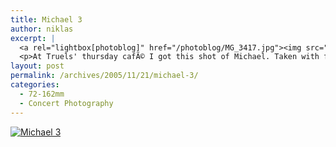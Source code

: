 ```yaml
---
title: Michael 3
author: niklas
excerpt: |
  <a rel="lightbox[photoblog]" href="/photoblog/MG_3417.jpg"><img src="/photoblog/MG_3417.thumb.jpg" alt="Michael 3" title="Michael 3"/></a>
  <p>At Truels' thursday cafÃ© I got this shot of Michael. Taken with f/3.5 (with the adapter that becomes f/4.0) at 3200 ISO (yikes! I always shoot black & white when I shoot at 3200 ISO) in 1/25 second.</p>
layout: post
permalink: /archives/2005/11/21/michael-3/
categories:
  - 72-162mm
  - Concert Photography
---
```

<a rel="lightbox[photoblog]" href="/photoblog/MG_3417.jpg"><img src="/photoblog/MG_3417.sized.jpg" alt="Michael 3" title="Michael 3" /></a>
